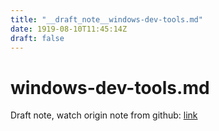 ```yaml
---
title: "__draft_note__windows-dev-tools.md"
date: 1919-08-10T11:45:14Z
draft: false
---
```


# windows-dev-tools.md

Draft note, watch origin note from github: [link](https:/github.com/tinghaolai/just-random-note/blob/master/windows/windows-dev-tools.md)